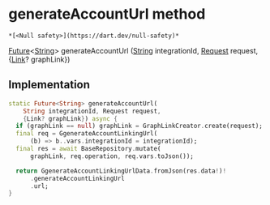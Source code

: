 


# generateAccountUrl method




    *[<Null safety>](https://dart.dev/null-safety)*




[Future](https://api.flutter.dev/flutter/dart-async/Future-class.html)&lt;[String](https://api.flutter.dev/flutter/dart-core/String-class.html)> generateAccountUrl
([String](https://api.flutter.dev/flutter/dart-core/String-class.html) integrationId, [Request](../../yonomi-sdk/Request-class.md) request, {[Link](https://pub.dev/documentation/gql_link/0.4.0/link/Link-class.html)? graphLink})








## Implementation

```dart
static Future<String> generateAccountUrl(
    String integrationId, Request request,
    {Link? graphLink}) async {
  if (graphLink == null) graphLink = GraphLinkCreator.create(request);
  final req = GgenerateAccountLinkingUrl(
      (b) => b..vars.integrationId = integrationId);
  final res = await BaseRepository.mutate(
      graphLink, req.operation, req.vars.toJson());

  return GgenerateAccountLinkingUrlData.fromJson(res.data!)!
      .generateAccountLinkingUrl
      .url;
}
```








